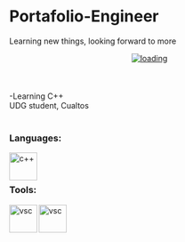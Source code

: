 # **Portafolio-Engineer**
Learning new things, looking forward to more
<div align="center">
  <a href="https://assets-v2.lottiefiles.com/a/8ac3f620-1162-11ee-93ee-5f72c70cdba0/PKM5Pmxvja.gif">
  <img  src="https://assets-v2.lottiefiles.com/a/8ac3f620-1162-11ee-93ee-5f72c70cdba0/PKM5Pmxvja.gif"
       alt="loading" 
    /></a>
</div>
<br>

<br> 
<br>
-Learning C++
<br>
UDG student, Cualtos
<br>
<br>


### **Languages:**
<img align="left" alt="c++" width="50px" src="https://upload.wikimedia.org/wikipedia/commons/thumb/1/18/ISO_C%2B%2B_Logo.svg/1822px-ISO_C%2B%2B_Logo.svg.png" />  

  
<br> 
<br>
 

### **Tools:**  

<img align="left" alt="vsc" width="50px" src="https://upload.wikimedia.org/wikipedia/commons/thumb/9/9a/Visual_Studio_Code_1.35_icon.svg/2048px-Visual_Studio_Code_1.35_icon.svg.png" /> 
<img align="left" alt="vsc" width="50px" src="https://dl.flathub.org/repo/appstream/x86_64/icons/128x128/org.codeblocks.codeblocks.png"  />

<br>
<br>
